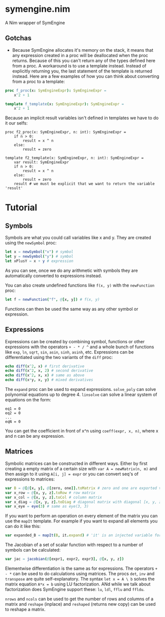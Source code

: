 # symengine.nim
A Nim wrapper of SymEngine

## Gotchas
- Because SymEngine allocates it's memory on the stack, it means that any expression created in a proc will be deallocated when the proc returns. Because of this you can't return any of the types defined here from a proc. A workaround is to use a template instead. Instead of explicitly returning you, the last statement of the template is returned instead. Here are a few examples of how you can think about converting from a proc to a template:
```nim
proc f_proc(x: SymEngineExpr): SymEngineExpr =
    x^2 + 1

template f_template(x: SymEngineExpr): SymEngineExpr =
    x^2 + 1
```
Because an implicit result variables isn't defined in templates we have to do it our selfs:
```
proc f2_proc(x: SymEngineExpr, n: int): SymEngineExpr =
    if n > 0:
        result = x ^ n
    else:
        result = zero

template f2_template(x: SymEngineExpr, n: int): SymEngineExpr =
    var result: SymEngineExpr
    if n > 0:
        result = x ^ n
    else:
        result = zero
    result # we must be explicit that we want to return the variable 'result'
```

# Tutorial
## Symbols
Symbols are what you could call variables like x and y. They are created using the `newSymbol` proc:
```nim
let x = newSymbol("x") # symbol
let y = newSymbol("y") # symbol
let xPlusY = x + y # expression
```
As you can see, once we do any arithmetic with symbols they are automatically converted to expressions instead. 

You can also create undefined functions like `f(x, y)` with the `newFunction` proc:
```nim
let f = newFunction("f", @[x, y]) # f(x, y)
```
Functions can then be used the same way as any other symbol or expression.

## Expressions
Expressions can be created by combining symbol, functions or other expressions with the operators `+ - * / ^` and a whole bunch of functions like `exp`, `ln`, `sqrt`, `sin`, `asin`, `sinh`, `asinh`, etc. Expressions can be differentiated using the two variants of the `diff` proc:
```nim
echo diff(x^2, x) # first derivative
echo diff(x^2, x, 2) # second derivative
echo diff(x^2, x, x) # same as above
echo diff(x*y, x, y) # mixed derivatives
```
The `expand` proc can be used to expand expressions. `solve_poly` can solve polynomial equations up to degree 4. `linsolve` can solve a linear system of equations on the form:
```
eq1 = 0
eq2 = 0
...
eqN = 0
```
You can get the coefficient in front of x^n using `coeff(expr, x, n)`, where x and n can be any expression.

## Matrices
Symbolic matrices can be constructed in different ways. Either by first creating a empty matrix of a certain size with `var A = newMatrix(n, m)` and then assign to it using `A[i, j] = expr` or you can convert seq's of expressions to matrices:
```nim
var B = @[@[x, y], @[zero, one]].toMatrix # zero and one are exported variables representing the symbolic 0 and 1.
var x_row = @[x, y, z].toRow # row matrix
var x_col = @[x, y, z].toCol # column matrix
var x_diag = @[x, y, z].toDiag # diagonal matrix with diagonal [x, y, z]
var x_eye = eye(3) # same as eye(3, 3)
```
If you want to perform an operation on every element of the matrix you can use the `mapIt` template. For example if you want to expand all elements you can do it like this:
```nim
var expanded_B = mapIt(B, it.expand) # 'it' is an injected variable for every element in B.
```
The Jacobian of a set of scalar function with respect to a number of symbols can be calculated:
```nim
var jac = jacobian(@[expr1, expr2, expr3], @[x, y, z])
```
Elementwise differentiation is the same as for expressions. The operators `+ - *` can be used to do calculations using matrices. The procs `det`, `inv` and `transpose` are quite self-explanatory. The syntax `let x = A \ b` solves the matrix equation `A*x = b` using LU factorization. ANd while we talk about factorization does SymEngine support these: `lu`, `ldl`, `fflu` and `ffldu`.

`nrows` and `ncols` can be used to get the number of rows and columns of a matrix and `reshape` (inplace) and `reshaped` (returns new copy) can be used to reshape a matrix.